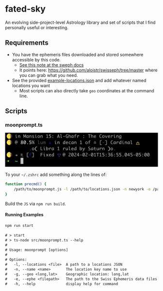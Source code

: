 # fated-sky

An evolving side-project-level Astrology library and set of scripts that I find personally useful or interesting.

## Requirements

- You have the ephemeris files downloaded and stored somewhere accessible by this code.
  - [See this note at the sweph docs](https://github.com/timotejroiko/sweph?tab=readme-ov-file#ephemeris-files)
  - It points here: https://github.com/aloistr/swisseph/tree/master where you can grab what you need.
- See the provided [example-locations.json](./example-locations.json) and add whatever named locations you want
  - Most scripts can also directly take `geo` coordinates at the command line.

## Scripts

### moonprompt.ts

![moonprompt](./doc/img/moonprompt-example.png)

To your `~/.zshrc` add something along the lines of:

```sh
function precmd() {
    /path/to/moonprompt.js -l /path/to/locations.json -n newyork -e /path/to/ephe
}
```

Build the `JS` via `npm run build`.

#### Running Examples

```
npm run start

# > start
# > ts-node src/moonprompt.ts --help
#
# Usage: moonprompt [options]
#
# Options:
#   -l, --locations <file>  A path to a locations JSON
#   -n, --name <name>       The location key name to use
#   -g, --geo <long,lat>    Geographic location: long,lat
#   -e, --ephe <filepath>   The path to the Swiss Ephemeris data files
#   -h, --help              display help for command
```